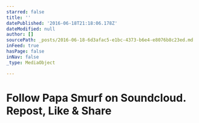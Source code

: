 ```yaml
---
starred: false
title: ''
datePublished: '2016-06-18T21:18:06.178Z'
dateModified: null
author: []
sourcePath: _posts/2016-06-18-6d3afac5-e1bc-4373-b6e4-e8076b8c23ed.md
inFeed: true
hasPage: false
inNav: false
_type: MediaObject

---
```

# Follow Papa Smurf on Soundcloud. Repost, Like & Share